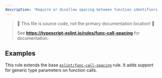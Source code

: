 ```yaml
---
description: 'Require or disallow spacing between function identifiers and their invocations.'
---
```


> 🛑 This file is source code, not the primary documentation location! 🛑
>
> See **https://typescript-eslint.io/rules/func-call-spacing** for documentation.

## Examples

This rule extends the base [`eslint/func-call-spacing`](https://eslint.org/docs/rules/func-call-spacing) rule.
It adds support for generic type parameters on function calls.
